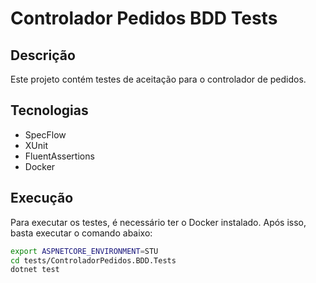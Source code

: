 # Controlador Pedidos BDD Tests
## Descrição
Este projeto contém testes de aceitação para o controlador de pedidos.
## Tecnologias
- SpecFlow
- XUnit
- FluentAssertions
- Docker

## Execução
Para executar os testes, é necessário ter o Docker instalado. Após isso, basta executar o comando abaixo:
```bash
export ASPNETCORE_ENVIRONMENT=STU
cd tests/ControladorPedidos.BDD.Tests
dotnet test
```

